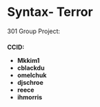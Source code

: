 <h1>Syntax- Terror</h1> 
301 Group Project:
<h4>CCID: 
<ul>
      <li>Mkkim1</li>
      <li>cblackdu</li>
      <li>omelchuk</li>
      <li>djschroe</li>
      <li>reece</li>
      <li>ihmorris</li>
</ul>
      

</h4>
